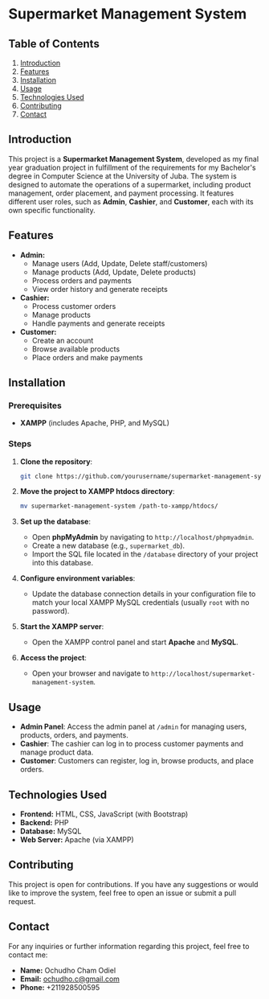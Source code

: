 # Supermarket Management System

## Table of Contents
1. [Introduction](#introduction)
2. [Features](#features)
3. [Installation](#installation)
4. [Usage](#usage)
5. [Technologies Used](#technologies-used)
6. [Contributing](#contributing)
7. [Contact](#contact)

## Introduction
This project is a **Supermarket Management System**, developed as my final year graduation project in fulfillment of the requirements for my Bachelor's degree in Computer Science at the University of Juba. The system is designed to automate the operations of a supermarket, including product management, order placement, and payment processing. It features different user roles, such as **Admin**, **Cashier**, and **Customer**, each with its own specific functionality.

## Features
- **Admin:**
  - Manage users (Add, Update, Delete staff/customers)
  - Manage products (Add, Update, Delete products)
  - Process orders and payments
  - View order history and generate receipts
- **Cashier:**
  - Process customer orders
  - Manage products
  - Handle payments and generate receipts
- **Customer:**
  - Create an account
  - Browse available products
  - Place orders and make payments

## Installation

### Prerequisites
- **XAMPP** (includes Apache, PHP, and MySQL)

### Steps

1. **Clone the repository**:
   ```bash
   git clone https://github.com/yourusername/supermarket-management-system.git
   ```

2. **Move the project to XAMPP htdocs directory**:
   ```bash
   mv supermarket-management-system /path-to-xampp/htdocs/
   ```

3. **Set up the database**:
   - Open **phpMyAdmin** by navigating to `http://localhost/phpmyadmin`.
   - Create a new database (e.g., `supermarket_db`).
   - Import the SQL file located in the `/database` directory of your project into this database.

4. **Configure environment variables**:
   - Update the database connection details in your configuration file to match your local XAMPP MySQL credentials (usually `root` with no password).

5. **Start the XAMPP server**:
   - Open the XAMPP control panel and start **Apache** and **MySQL**.

6. **Access the project**:
   - Open your browser and navigate to `http://localhost/supermarket-management-system`.

## Usage
- **Admin Panel**: Access the admin panel at `/admin` for managing users, products, orders, and payments.
- **Cashier**: The cashier can log in to process customer payments and manage product data.
- **Customer**: Customers can register, log in, browse products, and place orders.

## Technologies Used
- **Frontend:** HTML, CSS, JavaScript (with Bootstrap)
- **Backend:** PHP
- **Database:** MySQL
- **Web Server:** Apache (via XAMPP)

## Contributing
This project is open for contributions. If you have any suggestions or would like to improve the system, feel free to open an issue or submit a pull request.

## Contact
For any inquiries or further information regarding this project, feel free to contact me:
- **Name:** Ochudho Cham Odiel
- **Email:** ochudho.c@gmail.com
- **Phone:** +211928500595
